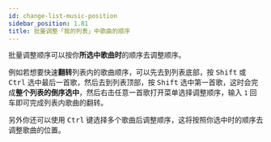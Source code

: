 ```yaml
---
id: change-list-music-position
sidebar_position: 1.81
title: 批量调整「我的列表」中歌曲的顺序
---
```


批量调整顺序可以按你**所选中歌曲时**的顺序去调整顺序。

例如若想要快速**翻转**列表内的歌曲顺序，可以先去到列表底部，按 <kbd>Shift</kbd> 或 <kbd>Ctrl</kbd> 选中最后一首歌，然后去到列表顶部，按 <kbd>Shift</kbd> 选中第一首歌，这时会完成**整个列表的倒序选中**，然后右击任意一首歌打开菜单选择调整顺序，输入 `1` 回车即可完成列表内歌曲的翻转。

另外你还可以使用 <kbd>Ctrl</kbd> 键选择多个歌曲后调整顺序，这将按照你选中时的顺序去调整歌曲的位置。
